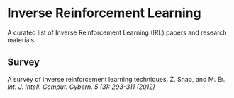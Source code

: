 # Inverse Reinforcement Learning
A curated list of Inverse Reinforcement Learning (IRL) papers and research materials.

## Survey
A survey of inverse reinforcement learning techniques. Z. Shao, and M. Er. *Int. J. Intell. Comput. Cybern. 5 (3): 293-311 (2012)*
